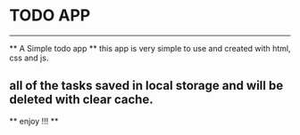 # TODO APP
---
** A Simple todo app **
this app is very simple to use and created with html, css and js.
## all of the tasks saved in local storage and will be deleted with clear cache.
** enjoy !!! **